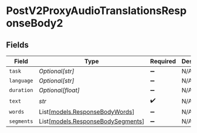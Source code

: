 # PostV2ProxyAudioTranslationsResponseBody2


## Fields

| Field                                                                  | Type                                                                   | Required                                                               | Description                                                            |
| ---------------------------------------------------------------------- | ---------------------------------------------------------------------- | ---------------------------------------------------------------------- | ---------------------------------------------------------------------- |
| `task`                                                                 | *Optional[str]*                                                        | :heavy_minus_sign:                                                     | N/A                                                                    |
| `language`                                                             | *Optional[str]*                                                        | :heavy_minus_sign:                                                     | N/A                                                                    |
| `duration`                                                             | *Optional[float]*                                                      | :heavy_minus_sign:                                                     | N/A                                                                    |
| `text`                                                                 | *str*                                                                  | :heavy_check_mark:                                                     | N/A                                                                    |
| `words`                                                                | List[[models.ResponseBodyWords](../models/responsebodywords.md)]       | :heavy_minus_sign:                                                     | N/A                                                                    |
| `segments`                                                             | List[[models.ResponseBodySegments](../models/responsebodysegments.md)] | :heavy_minus_sign:                                                     | N/A                                                                    |
